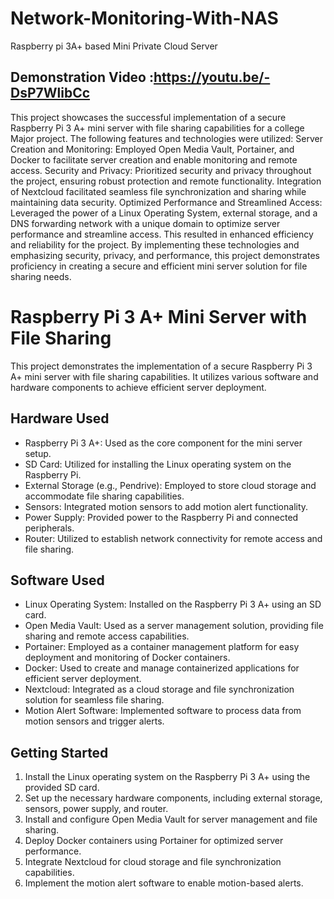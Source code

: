 # Network-Monitoring-With-NAS
Raspberry pi 3A+ based Mini Private Cloud Server

## Demonstration Video :https://youtu.be/-DsP7WlibCc

This project showcases the successful implementation of a secure Raspberry Pi 3 A+ mini server with file sharing capabilities for a college Major project. The following features and technologies were utilized:
Server Creation and Monitoring: Employed Open Media Vault, Portainer, and Docker to facilitate server creation and enable monitoring and remote access.
Security and Privacy: Prioritized security and privacy throughout the project, ensuring robust protection and remote functionality. Integration of Nextcloud facilitated seamless file synchronization and sharing while maintaining data security.
Optimized Performance and Streamlined Access: Leveraged the power of a Linux Operating System, external storage, and a DNS forwarding network with a unique domain to optimize server performance and streamline access. This resulted in enhanced efficiency and reliability for the project.
By implementing these technologies and emphasizing security, privacy, and performance, this project demonstrates proficiency in creating a secure and efficient mini server solution for file sharing needs.


# Raspberry Pi 3 A+ Mini Server with File Sharing

This project demonstrates the implementation of a secure Raspberry Pi 3 A+ mini server with file sharing capabilities. It utilizes various software and hardware components to achieve efficient server deployment.

## Hardware Used
- Raspberry Pi 3 A+: Used as the core component for the mini server setup.
- SD Card: Utilized for installing the Linux operating system on the Raspberry Pi.
- External Storage (e.g., Pendrive): Employed to store cloud storage and accommodate file sharing capabilities.
- Sensors: Integrated motion sensors to add motion alert functionality.
- Power Supply: Provided power to the Raspberry Pi and connected peripherals.
- Router: Utilized to establish network connectivity for remote access and file sharing.

## Software Used
- Linux Operating System: Installed on the Raspberry Pi 3 A+ using an SD card.
- Open Media Vault: Used as a server management solution, providing file sharing and remote access capabilities.
- Portainer: Employed as a container management platform for easy deployment and monitoring of Docker containers.
- Docker: Used to create and manage containerized applications for efficient server deployment.
- Nextcloud: Integrated as a cloud storage and file synchronization solution for seamless file sharing.
- Motion Alert Software: Implemented software to process data from motion sensors and trigger alerts.

## Getting Started
1. Install the Linux operating system on the Raspberry Pi 3 A+ using the provided SD card.
2. Set up the necessary hardware components, including external storage, sensors, power supply, and router.
3. Install and configure Open Media Vault for server management and file sharing.
4. Deploy Docker containers using Portainer for optimized server performance.
5. Integrate Nextcloud for cloud storage and file synchronization capabilities.
6. Implement the motion alert software to enable motion-based alerts.









